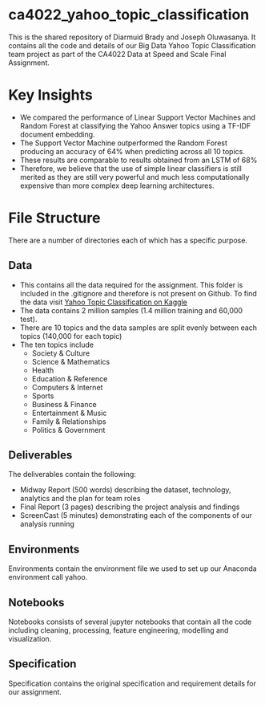 # ca4022_yahoo_topic_classification

This is the shared repository of Diarmuid Brady and Joseph Oluwasanya. It contains all the code and details of our Big Data Yahoo Topic Classification team project as part of the CA4022 Data at Speed and Scale Final Assignment.

# Key Insights
- We compared the performance of Linear Support Vector Machines and Random Forest at classifying the Yahoo Answer topics using a TF-IDF document embedding.
- The Support Vector Machine outperformed the Random Forest producing an accuracy of 64% when predicting across all 10 topics.
- These results are comparable to results obtained from an LSTM of 68%
- Therefore, we believe that the use of simple linear classifiers is still merited as they are still very powerful and much less computationally expensive than more complex deep learning architectures.

# File Structure
There are a number of directories each of which has a specific purpose.

## Data
- This contains all the data required for the assignment. This folder is included in the .gitignore and therefore is not present on Github. To find the data visit [Yahoo Topic Classification on Kaggle](https://www.kaggle.com/datasets/bhavikardeshna/yahoo-email-classification?select=train.csv)
- The data contains 2 million samples (1.4 million training and 60,000 test).
- There are 10 topics and the data samples are split evenly between each topics (140,000 for each topic)
- The ten topics include 
	- Society & Culture
	- Science & Mathematics
	- Health
	- Education & Reference
	- Computers & Internet
	- Sports
	- Business & Finance
	- Entertainment & Music
	- Family & Relationships
	- Politics & Government

## Deliverables
The deliverables contain the following:
- Midway Report (500 words) describing the dataset, technology, analytics and the plan for team roles
- Final Report (3 pages) describing the project analysis and findings
- ScreenCast (5 minutes) demonstrating each of the components of our analysis running

## Environments
Environments contain the environment file we used to set up our Anaconda environment call yahoo.

## Notebooks
Notebooks consists of several jupyter notebooks that contain all the code including cleaning, processing, feature engineering, modelling and visualization.

## Specification
Specification contains the original specification and requirement details for our assignment.
